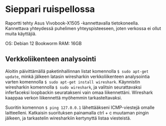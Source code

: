 # Sieppari ruispellossa

Raportti tehty Asus Vivobook-X1505 -kannettavalla tietokoneella. Kannettava yhteydessä puhelimen yhteyspisteeseen, joten verkossa ei ollut muita käyttäjiä.

OS: Debian 12 Bookworm
RAM: 16GB


## Verkkoliikenteen analysointi

Aloitin päivittämällä paketinhallinnan listat komennolla ``$ sudo apt-get update``, minkä jälkeen latasin wiresharkin verkkoliikenteen analysointia varten komennolla ``$ sudo apt-get install wireshark``. Käynnistin wiresharkin komennolla ``$ sudo wireshark``, ja valitsin seurattavaksi inferfaceksi loopbackin seuratakseni vain omaa liikennettäni.  Wireshark kaappaa verkon liikennettä myöhemmin tarkasteltavaksi.

Suoritin komennon ``$ ping 127.0.0.1`` lähettääkseni ICMP-viestejä omalle laitteelleni. Katkaisin suorituksen painamalla ctrl + c muutaman pingin jälkeen, ja tarkastelin wiresharkiin kertynyttä listaa viesteistä. 



````
